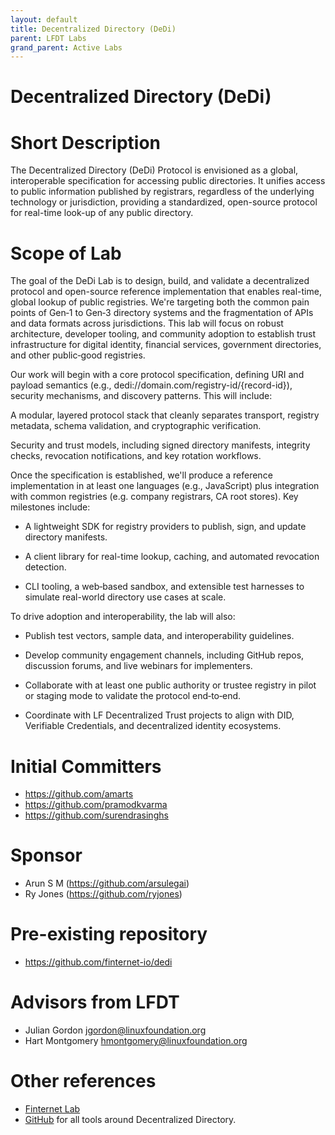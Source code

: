 ```yaml
---
layout: default
title: Decentralized Directory (DeDi)
parent: LFDT Labs
grand_parent: Active Labs
---
```

# Decentralized Directory (DeDi)

# Short Description
The Decentralized Directory (DeDi) Protocol is envisioned as a global, interoperable specification for accessing public directories. It unifies access to public information published by registrars, regardless of the underlying technology or jurisdiction, providing a standardized, open-source protocol for real-time look-up of any public directory.

# Scope of Lab

The goal of the DeDi Lab is to design, build, and validate a decentralized protocol and open-source reference implementation that enables real-time, global lookup of public registries. We're targeting both the common pain points of Gen‑1 to Gen‑3 directory systems and the fragmentation of APIs and data formats across jurisdictions. This lab will focus on robust architecture, developer tooling, and community adoption to establish trust infrastructure for digital identity, financial services, government directories, and other public‑good registries.

Our work will begin with a core protocol specification, defining URI and payload semantics (e.g., dedi://domain.com/registry-id/{record-id}), security mechanisms, and discovery patterns. This will include:

A modular, layered protocol stack that cleanly separates transport, registry metadata, schema validation, and cryptographic verification.

Security and trust models, including signed directory manifests, integrity checks, revocation notifications, and key rotation workflows.

Once the specification is established, we'll produce a reference implementation in at least one languages (e.g., JavaScript) plus integration with common registries (e.g. company registrars, CA root stores). Key milestones include:

 * A lightweight SDK for registry providers to publish, sign, and update directory manifests.

 * A client library for real-time lookup, caching, and automated revocation detection.

 * CLI tooling, a web‑based sandbox, and extensible test harnesses to simulate real-world directory use cases at scale.

To drive adoption and interoperability, the lab will also:

 * Publish test vectors, sample data, and interoperability guidelines.

 * Develop community engagement channels, including GitHub repos, discussion forums, and live webinars for implementers.

 * Collaborate with at least one public authority or trustee registry in pilot or staging mode to validate the protocol end‑to‑end.

 * Coordinate with LF Decentralized Trust projects to align with DID, Verifiable Credentials, and decentralized identity ecosystems.

# Initial Committers
- https://github.com/amarts
- https://github.com/pramodkvarma
- https://github.com/surendrasinghs

# Sponsor
- Arun S M (https://github.com/arsulegai)
- Ry Jones (https://github.com/ryjones)

# Pre-existing repository
- https://github.com/finternet-io/dedi


# Advisors from LFDT
- Julian Gordon <jgordon@linuxfoundation.org>
- Hart Montgomery <hmontgomery@linuxfoundation.org>


# Other references

- [Finternet Lab](https://finternetlab.io/)
- [GitHub](https://github.com/dedi-official) for all tools around Decentralized Directory.
